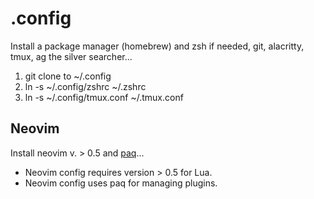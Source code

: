 # .config

Install a package manager (homebrew) and zsh if needed, git, alacritty, tmux, ag the silver searcher...

1. git clone to ~/.config
2. ln -s ~/.config/zshrc ~/.zshrc
3. ln -s ~/.config/tmux.conf ~/.tmux.conf

## Neovim

Install neovim v. > 0.5 and [paq](https://github.com/savq/paq-nvim)...

- Neovim config requires version > 0.5 for Lua.
- Neovim config uses paq for managing plugins.
